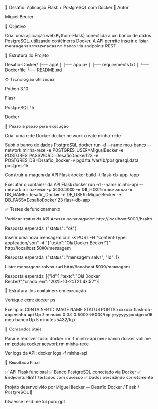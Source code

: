 🐳 Desafio: Aplicação Flask + PostgreSQL com Docker
👤 Autor

Miguel Becker

🎯 Objetivo

Criar uma aplicação web Python (Flask) conectada a um banco de dados PostgreSQL, utilizando contêineres Docker.
A API permite inserir e listar mensagens armazenadas no banco via endpoints REST.

🧱 Estrutura do Projeto

Desafio-Docker/
├── app/
│ ├── app.py
│ ├── requirements.txt
│ └── Dockerfile
└── README.md

⚙️ Tecnologias utilizadas

Python 3.10

Flask

PostgreSQL 15

Docker

🚀 Passo a passo para execução

Criar uma rede Docker
docker network create minha-rede

Subir o banco de dados PostgreSQL
docker run -d --name meu-banco --network minha-rede -e POSTGRES_USER=MiguelBecker -e POSTGRES_PASSWORD=DesafioDocker123 -e POSTGRES_DB=Desafio_Docker -v pgdata:/var/lib/postgresql/data postgres:15

Construir a imagem da API Flask
docker build -t flask-db-app ./app

Executar o container da API Flask
docker run -d --name minha-api --network minha-rede -p 5000:5000 -e DB_HOST=meu-banco -e DB_NAME=Desafio_Docker -e DB_USER=MiguelBecker -e DB_PASS=DesafioDocker123 flask-db-app

✅ Testes de funcionamento

Verificar status da API
Acesse no navegador: http://localhost:5000/health

Resposta esperada: {"status": "ok"}

Inserir uma nova mensagem
curl -X POST -H "Content-Type: application/json" -d "{"texto":"Olá Docker Becker!"}" http://localhost:5000/mensagem

Resposta esperada: {"status": "mensagem salva", "id": 1}

Listar mensagens salvas
curl http://localhost:5000/mensagens

Resposta esperada: [{"id":1,"texto":"Olá Docker Becker!","criado_em":"2025-10-24T21:43:52"}]

🧩 Estrutura dos containers em execução

Verifique com:
docker ps

Exemplo:
CONTAINER ID IMAGE NAME STATUS PORTS
xxxxxxx flask-db-app minha-api Up 2 minutes 0.0.0.0:5000->5000/tcp
yyyyyyy postgres:15 meu-banco Up 5 minutes 5432/tcp

🧹 Comandos úteis

Parar e remover tudo:
docker rm -f minha-api meu-banco
docker volume rm pgdata
docker network rm minha-rede

Ver logs da API:
docker logs -f minha-api

🏁 Resultado Final

✅ API Flask funcional
✅ Banco PostgreSQL conectado via Docker
✅ Endpoints REST testados com sucesso
✅ Dados persistindo corretamente

Projeto desenvolvido por Miguel Becker — Desafio Docker / Flask / PostgreSQL 🐳

btw esse read.me foi puro gpt